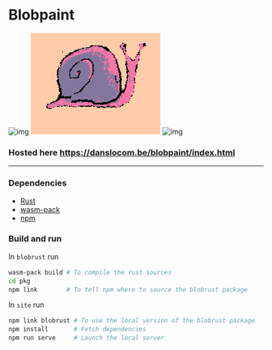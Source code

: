 # Blobpaint

![img](https://github.com/danslocombe/blobpaint-web/raw/master/screenshot.png "Screenshot")
![img](https://raw.githubusercontent.com/danslocombe/blobpaint/master/snail.gif "Snail!")
![img](https://github.com/danslocombe/blobpaint-web/raw/master/domblob.gif "Credit to Dominic Englebright")

### Hosted here https://danslocom.be/blobpaint/index.html

---

### Dependencies

- [Rust](https://rustup.rs/)
- [wasm-pack](https://github.com/rustwasm/wasm-pack)
- [npm](https://www.npmjs.com/)


### Build and run

In `blobrust` run
```bash
wasm-pack build # To compile the rust sources
cd pkg
npm link        # To tell npm where to source the blobrust package
```

In `site` run
```bash
npm link blobrust # To use the local version of the blobrust package
npm install       # Fetch dependencies
npm run serve     # Launch the local server
```
